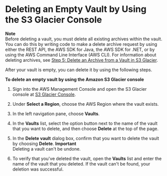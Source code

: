 # Deleting an Empty Vault by Using the S3 Glacier Console<a name="deleting-vaults-console"></a>

**Note**  
Before deleting a vault, you must delete all existing archives within the vault\. You can do this by writing code to make a delete archive request by using either the REST API, the AWS SDK for Java, the AWS SDK for \.NET, or by using the AWS Command Line Interface \(AWS CLI\)\. For information about deleting archives, see [Step 5: Delete an Archive from a Vault in S3 Glacier](getting-started-delete-archive.md)\.

After your vault is empty, you can delete it by using the following steps\.

**To delete an empty vault by using the Amazon S3 Glacier console**

1. Sign into the AWS Management Console and open the S3 Glacier console at [S3 Glacier Console](https://console.aws.amazon.com/glacier/home)\.

1. Under **Select a Region**, choose the AWS Region where the vault exists\.

1. In the left navigation pane, choose **Vaults**\.

1. In the **Vaults** list, select the option button next to the name of the vault that you want to delete, and then choose **Delete** at the top of the page\.

1. In the **Delete vault** dialog box, confirm that you want to delete the vault by choosing **Delete**\. 
**Important**  
Deleting a vault can't be undone\.

1. To verify that you've deleted the vault, open the **Vaults** list and enter the name of the vault that you deleted\. If the vault can't be found, your deletion was successful\. 
